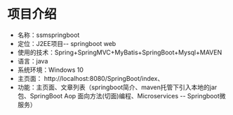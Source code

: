 # 项目介绍
* 名称：ssmspringboot
* 定位：J2EE项目-- springboot web
* 使用的技术：Spring+SpringMVC+MyBatis+SpringBoot+Mysql+MAVEN
* 语言：java
* 系统环境：Windows 10
* 主页面： http://localhost:8080/SpringBoot/index、
* 功能：主页面、文章列表（springboot简介、maven托管下引入本地的jar包、SpringBoot Aop 面向方法(切面)编程、Microservices -- Springboot微服务）


